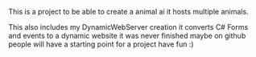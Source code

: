 This is a project to be able to create a animal ai
it hosts multiple animals.

This also includes my DynamicWebServer creation it converts C# Forms and events to a dynamic website it was never finished
maybe on github people will have a starting point for a project have fun :)